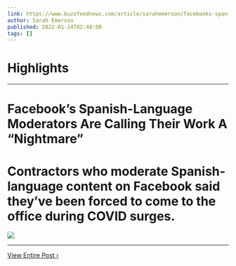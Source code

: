 ```yaml
---
link: https://www.buzzfeednews.com/article/sarahemerson/facebooks-spanish-language-moderators-said-theyre-treated
author: Sarah Emerson
published: 2022-01-14T02:48:00
tags: []
---
```

# Highlights


---
# Facebook’s Spanish-Language Moderators Are Calling Their Work A “Nightmare”
# Contractors who moderate Spanish-language content on Facebook said they’ve been forced to come to the office during COVID surges.

![](https://img.buzzfeed.com/buzzfeed-static/static/2022-01/13/18/campaign_images/d6add25df1a6/untitled-draft-01132022-1035-am-2-6626-1642099473-1_dblbig.jpg)

---

[View Entire Post ›](https://www.buzzfeednews.com/article/sarahemerson/facebooks-spanish-language-moderators-said-theyre-treated)